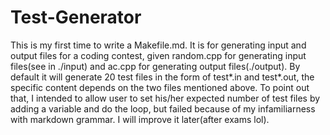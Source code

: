 # Test-Generator
This is my first time to write a Makefile.md.
It is for generating input and output files for a coding contest, given random.cpp for generating input files(see in ./input) and ac.cpp for generating output files(./output). By default it will generate 20 test files in the form of test*.in and test*.out, the specific content depends on the two files mentioned above.
To point out that, I intended to allow user to set his/her expected number of test files by adding a variable and do the loop, but failed because of my infamiliarness with markdown grammar. I will improve it later(after exams lol).